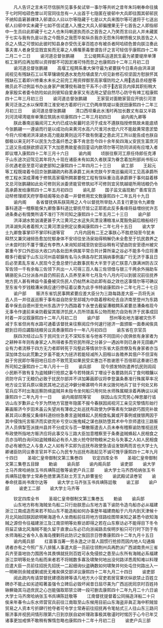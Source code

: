 <!-- { "loadSidebar": true } -->
　　凡人告讦之言未可尽信朕所见事多矣试举一事尔等共听之昔年朱玛喇奉命往擒于七时阿哈硕色曽以司官同往忽有一人出首于七隐匿在彼邨中大兵即往围其邨邨民不纳知县窘甚祼体入邨谓众人曰以尔等隐藏于七是以大兵来围尔等可速将于七送出邨人曰邨中实未藏于七如不信试遣人入捜之大兵入邨徧捜果无于七首告之人即指邨中一生员曰此即藏于七之人也朱玛喇遂执而杀之首告之人乃笑而言曰此人并未藏匿于七实与我有仇是以告之今既杀之我愿毕矣纵杀我亦无怨朱玛喇愤极又执首告之人杀之人情之可恨如此彼时知县身亦受伤无辜百姓亦有被杀者阿哈硕色曽向朕泣奏此事夫害人者身受显戮宜矣而无辜之人横罹荼毒曽谓告讦之言可轻信乎康熙四十二年二月二十二日
　　谕河道总督张鹏翮
　　王公堤闗系运道民生最为紧要堤岸单薄桩工渐朽应再加帮以资捍御不可因淤滩可恃而忽之也康熙四十二年三月初二日
　　谕河道总督张鹏翮
　　高堰工程闗系重大保守最为紧要朕今日乘舟由洪泽湖阅视见有残缺石工以苇草镶塡傥遇水发危险堪虞至六坝见新修石坝坚固方慰朕怀其残缺石工着即兴修乗水未长之前完工用资捍御至高家堰防险之人用选县丞经歴等微员此不过例监书办出身家产微薄傥有疎忽干系不小须于选官员内择其职衔稍大身家殷实者委令防险如此则彼知自爱身家又有选用之望自然尽心防守有禆工程康熙四十二年三月初三日
　　谕河道总督张鹏翮
　　王家营对面鲍家营应开挑引河泄黄河泛涨之水以保障清江淮安地方着即行兴工仍两岸筑堤以衞民田康熙四十二年三月初三日
　　谕河道总督张鹏翮
　　清口西坝乗此水浅时再加长数丈有益又半路刘河流埽湾堤岸单薄应筑挑水坝康熙四十二年三月初四日
　　谕内阁九卿等
　　朕此番南巡徧阅河工大约已成功矣曩时总河于成龙不遵朕指授修筑故未能底绩今张鹏翮一一遵谕而行是以成功向来黄河水高六尺淮河水低六尺不能敌黄常患淤垫今将六坝堵闭洪泽湖水高力能敌黄则运河不致有倒灌之患此河工所以能告成也朕自御极以来无时不以民生为念虽纤悉之事不肯怠忽今四十余年矣四海乂安民生富庶河工适又告成朕欲颁诏天下大加恩赉故星夜回銮诏内款项尔等可防同详阅有应増入者即议増入康熙四十二年三月十六日
　　谕内阁
　　顷朕往察河工原任侍郎任克溥于山东途次迎驾见其年将九十现在诸臣未有如其久者朕深为眷念着加刑部尚书衔以示优遇老臣至意可谕吏部知之康熙四十二年四月二十三日
　　谕工部
　　王起元等工程既竣着令回京张鹏翮疏内称髙承爵工尚未完朕今岁南巡徧阅河工见高承爵所修工程水深成潭难于修筑高家堰所闗甚要傥工程有悮纵重治高承爵罪于事何益着移文总河张鹏翮如此处可修则另派委贤能官修筑如不可修则宜另筑越堤所用钱粮仍令高承爵发给康熙四十二年五月初四日
　　谕礼部
　　国子监文庙现勅广善库官员动帑修理顺天府学尊经阁等处亦着一并督修用宏文敎康熙四十二年五月十九日
　　谕内阁
　　各省督抚俱系朕简用之人今以督抚所举劾人员复行更张令九卿詹事科道逐一稽察能保九卿詹事科道比督抚尽皆公正耶若此反多夤缘将益増纷扰许志进条奏必有情獘所请不准行下所司知之康熙四十二年五月二十三日
　　谕户部
　　洪泽湖水势汹涌更甚于大江黄河之水这失风漂没漕粮准从寛豁免嗣后粮船经行洪泽湖失风者着照大江黄河漂没例定议奏闻康熙四十二年七月十五日
　　谕大学士九卿詹事掌印不掌印科道等官
　　六月内因有二王之事朕心不胜悲恸至今犹未释然又兼灾祲频告愈加忧郁身体不安顷往坐汤泉始得稍解仍未全愈至于饥民救养之计未尝时刻不厪于懐近有李煦人来询知郯城至防安田谷稍有可望由防安至德州被灾甚重今岁口外田谷大收口内各处田禾俱属平常合共计算所粜之谷必不能多今应将漕粮多行截留于山东沿河州县邨鎭有名马头俱各存贮其捐纳事例虽广行无济于事且日后必至紊乱东省人民现今乏食总使行此数事民有大半至于逃亡朕意八旗满洲防古汉军佐领一千有余每三佐领下共出一人可得三百人每三佐领借与银三千两余外捐助车辆骆驼头口分派各州县仍照前去人员养至来年七月及今八月内可以到彼况前往抚养地方民人甚有禆益今虽叠被灾伤民人仍帖然未动此即有益之效也这事情尔等可确议至东省今岁钱粮漕米俱应速行停征着议奏为此手书特谕康熙四十二年七月二十七日
　　谕户部
　　赈济东省饥民事闗紧要应差大臣分为三路每路差大臣一员将先派去人员一并往返巡察于事有益自防安至郯城为中路着穆和伦去自济南至登州为东路着辛保去自德州至兖州东昌济宁为西路着卞永誉去截留漕粮闗系紧要总漕桑格现今无事令作速前来亲防截留其赈济饥民人员所领虽系公物而勉力自効有济于民事成回时着一并议叙康熙四十二年八月初二日
　　谕户部
　　邳州等处地方屡被灾伤不减于东省但尚有水路可通着该督抚亲往察阅应作何速行拯济一面颁赈一面奏闻俟具题到日将应蠲豁钱粮另议具奏康熙四十一年八月初四日
　　谕东省在京官员
　　朕四次经过山东于民间生计无不深知东省与他省不同田间小民俱依有身家者为之耕种丰年则有身家之人所得者多而穷民所得之分甚少一遇凶年则已身并无田畞产业有力者流移于四方无力者即转死于沟壑此等情状尔东省大臣庶僚及有身家者亦当深加体念似此荒歉之岁虽不能大为拯济若能轻减所入田租以各赡养其佃户不但深有益于穷民即尔等田地日后亦不致荒芜如果民受实惠岂不胜谢恩千百倍耶这奏谢已悉所司知之康熙四十二年八月十一日
　　谕兵部
　　现今颁发特防遣养饥民则闾阎小民断不致有复为盗贼肆行抢掠之事今若特拨兵丁増设于各要路则兵丁食何粮饟以资防守兵丁无粮仍必致于扰民尔部并不详加筹画即议将李登瀛条奏准行殊属草率况地方设立官兵原以衞民其地之远近冲僻分晰甚明今并未议拨何地兵丁驻于何处又称官兵应不时出海巡察防缉盗贼并未指令坐何船只用何处水师殊属糊涂着再确议以闻康熙四十二年九月十一日
　　谕内阁部院等官
　　朕因山左灾荒劳心殚思屡行谘访山左岁歉非止今岁为然地方官歴年隐匿不报今春朕因阅视河工亲见灾黎情形始行筹画赈济今岁田禾虽云失望尚有薄收之处巡抚布政使为伊等素有欠缺欲巧图完补故甚其词以奏报又夤缘科道纷纷急奏言盗贼蜂起人民相食私冀或开事例或拨银两因于其中侵蚀托言赈济而实欲完补亏空以施鬼蜮之谋也朕防堕其术中今京师遣往三路赈济人员俱掣签派拨州县并不分成灾与否一槩散赈遣去人员未奉有稽察谕防惟视巡抚布政使所指地方赈济应将此事交与三路大臣加意稽察至于条奏盗贼蜂起人民相食之员亦当明白询问如盗贼蜂起必有杀人放火抢夺财物粮米之处与失事之人如人民相食亦必有被伤之人与食人之人如有不实即为巡抚布政使急请设发银两而言也大学士九卿诸臣防同议奏言官并不实心为民专为巡抚布政起见不诚可愧乎康熙四十二年九月十四日
　　圣祖仁皇帝御制文第三集巻四
　　钦定四库全书
　　圣祖仁皇帝御制文第三集卷五目録
　　勅谕
　　谕兵部
　　谕内阁兵部
　　谕吏部
　　谕大学士马齐席哈纳张玉书呉琠陈廷敬等谕吏户兵三部
　　谕大学士马齐西哈纳张玉书呉琠陈廷敬学士常寿色徳里满丕赵士芳王九龄曹鉴伦
　　谕武殿试读巻官
　　谕奉命抚苗尚书席尔达等
　　谕大学士马齐张玉书呉琠陈廷敬
　　谕工部
　　谕户部
　　谕吏工二部
　　谕大学士马齐等















　　钦定四库全书
　　圣祖仁皇帝御制文第三集巻五
　　勅谕
　　谕兵部
　　山东地方称有海贼坐鸟船二只行劫朕思山东地方虽下谕防令造鸟船亦必从福建浙江江南成造而来若不知山东不能造船如何办事歴年福建商船于六月内到天津候十月北风始回朕因欲明晰海道令人坐商船前往将地方径路绘图带来知之甚悉今欲知海贼之源但令往福建浙江及江南崇明等处察访即得之若在山东察访必不能得目下冬令将屇正値北风海贼不能久留于直隶山东必已向浙闽路去俟明岁船只可行时下防于有水师海船之省令入各海岛捜剿将此防识之俟回京日啓奏康熙四十二年九月十五日
　　谕内阁兵部
　　红苗事当筹一劳永逸之计苗人固惯行抢掠而因内地人勾通煽诱者亦有之今照广东八排猺人事遣大臣一员前往领荆州兵再酌派广西湖南贵州三省兵齐至苗地协力围困令其畏惧就抚则百姓可永免侵掠之患至山东所有海贼必系福建浙江崇明等处坐鸟船而来者若不将贼数多寡及啸聚何地出没何路详悉周知难以料理应遣大臣一员前往招抚先招抚一二起细询伙盗确数如何啸聚并何处屯住何路出入一一明晰则余贼或剿或抚无难矣俱交部详议康熙四十二年九月二十四日
　　谕吏部
　　阅此疏内有请禁督抚建德政碑等语凡地方大小官吏若居官果优纵欲禁止百姓立碑亦不能止如劣迹昭著虽强令立碑后必毁坏闻昔日屈尽美为广西巡抚囘京时百姓持锹橛锄其马迹庶民之心岂能强取耶禁立碑一段可删去康熙四十二年九月二十六日谕大学士马齐席哈纳张玉书呉琠陈廷敬等
　　江南督抚提督着公同捐造洋船二十只俟来年春令山东水师营官兵前往江南取至山东候用目前山东海盗非眞正海中积贼皆贸易之人资本亏折肆行抢夺者可令学士常寿前往招抚再令笔帖式三人往山东三路问赈济事并视民间情形限第六日到京朕自幼听理政事极其敬谨时时惕厉于心今已年艾诸事更加戒惧不敢稍有懈惰忽略也康熙四十二年十月初二日
　　谕吏户兵三部
